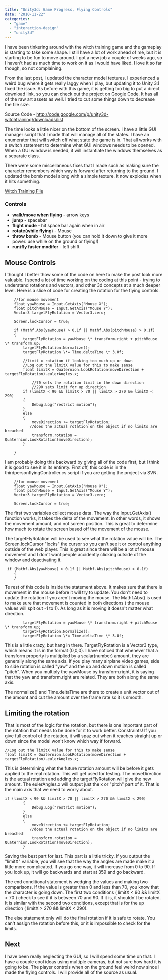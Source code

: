 ```yaml
---
title: "Unity3d: Game Progress, Flying Controls"
date: "2010-11-22"
categories: 
  - "game"
  - "interaction-design"
  - "unity3d"
---
```


I have been tinkering around with the witch training game and the gameplay is starting to take some shape. I still have a lot of work ahead of me, but it is starting to be fun to move around. I got a new job a couple of weeks ago, so I haven't had as much time to work on it as I would have liked. I love it so far though, so not complaining.

From the last post, I updated the character model textures. I experienced a weird bug where it gets really laggy when I play, but updating it to Unity 3.1 fixed the issue. As before with this game, it is getting too big to put a direct download link, so you can check out the project on Google Code. It has all of the raw art assets as well. I tried to cut some things down to decrease the file size.

Source Code - http://code.google.com/p/unity3d-witchtraining/downloads/list

The time looks a little nicer on the bottom of the screen. I have a little GUI manager script that I made that will manage all of the states. I have an enumerator that will switch off what state the game is in. That all works with a switch statement to determine what GUI windows needs to be opened. When a GUI window is needed, it will instantiate the windows themselves as a separate class.

There were some miscellaneous fixes that I made such as making sure the character remembers which way is forward after returning to the ground. I updated the bomb model along with a simple texture. It now explodes when it hits something.



[Witch Training File](/unity3d/witch-training-11-2010.unity3d)

### Controls

- **walk/move when flying** - arrow keys 
- **jump** \- spacebar 
- **flight mode** - hit space bar again when in air 
- **rotate(while flying**) - Mouse 
- **throw bomb** - Mouse button (you can hold it down to give it more power. use while on the ground or flying!) 
- **run/fly faster modifer** - left shift

## Mouse Controls

I thought I better thow some of the code on here to make the post look more valuable. I spend a lot of time working on the coding at this point - trying to understand rotations and vectors, and other 3d concepts at a much deeper level. Here is a slice of code for creating the rotation for the flying controls.

        //for mouse movement
        float yawMouse = Input.GetAxis("Mouse X");
        float pitchMouse = Input.GetAxis("Mouse Y");
        Vector3 targetFlyRotation = Vector3.zero;

        Screen.lockCursor = true;

        if (Mathf.Abs(yawMouse) > 0.1f || Mathf.Abs(pitchMouse) > 0.1f)
        {
            targetFlyRotation = yawMouse \* transform.right + pitchMouse \* transform.up;
            targetFlyRotation.Normalize();
            targetFlyRotation \*= Time.deltaTime \* 3.0f;

            //limit x rotation if looking too much up or down
            //Log out the limitX value for this to make sense
            float limitX = Quaternion.LookRotation(moveDirection + targetFlyRotation).eulerAngles.x;

                //70 sets the rotation limit in the down direction
                //290 sets limit for up direction
            if (limitX < 90 && limitX > 70 || limitX > 270 && limitX < 290)
            {
                Debug.Log("restrict motion");
            }
            else
            {
                moveDirection += targetFlyRotation;
               //does the actual rotation on the object if no limits are breached
                transform.rotation = Quaternion.LookRotation(moveDirection);
            }

        }

I am probably doing this backward by giving all of the code first, but I think it is good to see it in its entirety. First off, this code is in the thirdpersonflyingController.cs script if you are getting the project via SVN.

        //for mouse movement
        float yawMouse = Input.GetAxis("Mouse X");
        float pitchMouse = Input.GetAxis("Mouse Y");
        Vector3 targetFlyRotation = Vector3.zero;

        Screen.lockCursor = true;

The first two variables collect mouse data. The way the Input.GetAxis() function works, it takes the delta of the movement. In other words, it shows the movement amount, and not screen position. This is great to determine how much to rotate the screen based off the movement of the mouse.

The targetFlyRotation will be used to see what the rotation value will be. The Screen.lockCursor "locks" the cursor so you can't see it or control anything outside of the web player. This is great since there will be a lot of mouse movement and I don't want people accidently clicking outside of the window and deactivating it.

     if (Mathf.Abs(yawMouse) > 0.1f || Mathf.Abs(pitchMouse) > 0.1f)
        {
        }

Te rest of this code is inside the statement above. It makes sure that there is movement in the mouse before it will try to update. You don't need to update the rotation if you aren't moving the mouse. The Mathf.Abs() is used to make sure that movement is counted in both directions ( the mouse values will spit out -1 to 1). As long as it is moving it doesn't matter what direction.

            targetFlyRotation = yawMouse \* transform.right + pitchMouse \* transform.up;
            targetFlyRotation.Normalize();
            targetFlyRotation \*= Time.deltaTime \* 3.0f;

This is a little crazy, but hang in there. TargetFlyRotation is a Vector3 type, which means it is in the format (0,0,0). I have noticed that whenever that a transform property is multiplied by a scalar(number) amount, they are generally along the same axis. If you play many airplane video games, side to side rotation is called "yaw" and the up and down motion is called "pitch". When you multiply the yawMouse by transform.right, it is saying that the yaw and transform.right are related. They are both along the same axis.

The normalize() and Time.deltaTime are there to create a unit vector out of the amount and cut the amount over the frame rate so it is smooth.

## Limiting the rotation

That is most of the logic for the rotation, but there is one important part of the rotation that needs to be done for it to work better. Constraints! If you give full control of the rotation, it will spaz out when it reaches straight up or down since the model won't know which way if forward.

    //Log out the limitX value for this to make sense
    float limitX = Quaternion.LookRotation(moveDirection + targetFlyRotation).eulerAngles.x;

This is determining what the future rotation amount will be before it gets applied to the real rotation. This will get used for testing. The moveDirection is the actual rotation and adding the targetFlyRotation will give the new amount. The eulerAngles.x will output just the x or "pitch" part of it. That is the main axis that we need to worry about.

    if (limitX < 90 && limitX > 70 || limitX > 270 && limitX < 290)
            {
                Debug.Log("restrict motion");
            }
            else
            {
                moveDirection += targetFlyRotation;
               //does the actual rotation on the object if no limits are breached
                transform.rotation = Quaternion.LookRotation(moveDirection);
            }

Saving the best part for last. This part is a little tricky. If you output the "limitX" variable, you will see that the way the angles are made make it a little more complicated. If you go one way, it will increase from 0 to 90. If you look up, it will go backwards and start at 359 and go backward.

The end conditional statement is wedging the values and making two comparisons. If the value is greater than 0 and less than 70, you know that the character is going down. The first two conditions ( limitX < 90 && limitX > 70 ) check to see if it is between 70 and 90. If it is, it shouldn't be rotated. It is similar with the second two conditions, except that is for the up direction ( limitX > 270 && limitX < 290).

The else statement only will do the final rotation if it is safe to rotate. You can't assign the rotation before this, or it is impossible to check for the limits.

## Next

I have been really neglecting the GUI, so I will spend some time on that. I have a couple cool ideas using multiple cameras, but not sure how hard it is going to be. The player controls when on the ground feel weird now since I made the flying controls. I will provide all of the source as usual.
